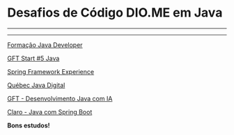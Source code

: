 
# Desafios de Código DIO.ME em Java
-----------------------------------
* * *

[Formação Java Developer](https://web.dio.me/track/formacao-java-developer/)

[GFT Start \#5 Java](https://web.dio.me/track/gft-start-5-java/)

[Spring Framework Experience](https://web.dio.me/track/spring-framework-experience/)

[Québec Java Digital](https://web.dio.me/track/quebec-java-digital/)

[GFT - Desenvolvimento Java com IA](https://web.dio.me/track/coding-future-gft-desenvolvimento-java-com-ia/)

[Claro - Java com Spring Boot](https://web.dio.me/track/coding-the-future-claro-java-spring-boot/)

**Bons estudos!**